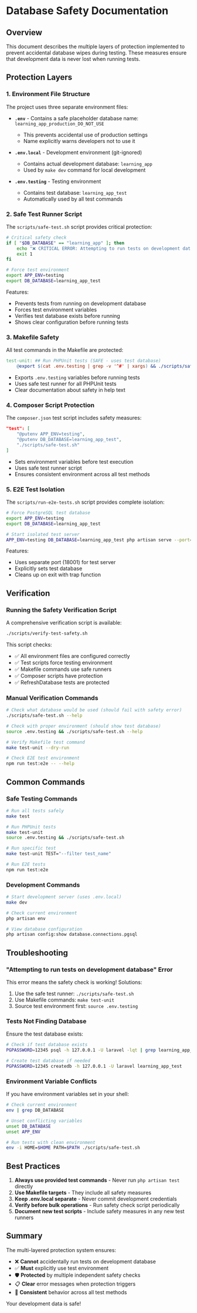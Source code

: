 # Database Safety Documentation

## Overview

This document describes the multiple layers of protection implemented to prevent accidental database wipes during testing. These measures ensure that development data is never lost when running tests.

## Protection Layers

### 1. Environment File Structure

The project uses three separate environment files:

- **`.env`** - Contains a safe placeholder database name: `learning_app_production_DO_NOT_USE`
  - This prevents accidental use of production settings
  - Name explicitly warns developers not to use it
  
- **`.env.local`** - Development environment (git-ignored)
  - Contains actual development database: `learning_app`
  - Used by `make dev` command for local development
  
- **`.env.testing`** - Testing environment
  - Contains test database: `learning_app_test`
  - Automatically used by all test commands

### 2. Safe Test Runner Script

The `scripts/safe-test.sh` script provides critical protection:

```bash
# Critical safety check
if [ "$DB_DATABASE" == "learning_app" ]; then
    echo "❌ CRITICAL ERROR: Attempting to run tests on development database!"
    exit 1
fi

# Force test environment
export APP_ENV=testing
export DB_DATABASE=learning_app_test
```

Features:
- Prevents tests from running on development database
- Forces test environment variables
- Verifies test database exists before running
- Shows clear configuration before running tests

### 3. Makefile Safety

All test commands in the Makefile are protected:

```makefile
test-unit: ## Run PHPUnit tests (SAFE - uses test database)
    @export $(cat .env.testing | grep -v '^#' | xargs) && ./scripts/safe-test.sh
```

- Exports `.env.testing` variables before running tests
- Uses safe test runner for all PHPUnit tests
- Clear documentation about safety in help text

### 4. Composer Script Protection

The `composer.json` test script includes safety measures:

```json
"test": [
    "@putenv APP_ENV=testing",
    "@putenv DB_DATABASE=learning_app_test",
    "./scripts/safe-test.sh"
]
```

- Sets environment variables before test execution
- Uses safe test runner script
- Ensures consistent environment across all test methods

### 5. E2E Test Isolation

The `scripts/run-e2e-tests.sh` script provides complete isolation:

```bash
# Force PostgreSQL test database
export APP_ENV=testing
export DB_DATABASE=learning_app_test

# Start isolated test server
APP_ENV=testing DB_DATABASE=learning_app_test php artisan serve --port=18001
```

Features:
- Uses separate port (18001) for test server
- Explicitly sets test database
- Cleans up on exit with trap function

## Verification

### Running the Safety Verification Script

A comprehensive verification script is available:

```bash
./scripts/verify-test-safety.sh
```

This script checks:
- ✅ All environment files are configured correctly
- ✅ Test scripts force testing environment
- ✅ Makefile commands use safe runners
- ✅ Composer scripts have protection
- ✅ RefreshDatabase tests are protected

### Manual Verification Commands

```bash
# Check what database would be used (should fail with safety error)
./scripts/safe-test.sh --help

# Check with proper environment (should show test database)
source .env.testing && ./scripts/safe-test.sh --help

# Verify Makefile test command
make test-unit --dry-run

# Check E2E test environment
npm run test:e2e -- --help
```

## Common Commands

### Safe Testing Commands

```bash
# Run all tests safely
make test

# Run PHPUnit tests
make test-unit
source .env.testing && ./scripts/safe-test.sh

# Run specific test
make test-unit TEST="--filter test_name"

# Run E2E tests
npm run test:e2e
```

### Development Commands

```bash
# Start development server (uses .env.local)
make dev

# Check current environment
php artisan env

# View database configuration
php artisan config:show database.connections.pgsql
```

## Troubleshooting

### "Attempting to run tests on development database" Error

This error means the safety check is working! Solutions:

1. Use the safe test runner: `./scripts/safe-test.sh`
2. Use Makefile commands: `make test-unit`
3. Source test environment first: `source .env.testing`

### Tests Not Finding Database

Ensure the test database exists:

```bash
# Check if test database exists
PGPASSWORD=12345 psql -h 127.0.0.1 -U laravel -lqt | grep learning_app_test

# Create test database if needed
PGPASSWORD=12345 createdb -h 127.0.0.1 -U laravel learning_app_test
```

### Environment Variable Conflicts

If you have environment variables set in your shell:

```bash
# Check current environment
env | grep DB_DATABASE

# Unset conflicting variables
unset DB_DATABASE
unset APP_ENV

# Run tests with clean environment
env -i HOME=$HOME PATH=$PATH ./scripts/safe-test.sh
```

## Best Practices

1. **Always use provided test commands** - Never run `php artisan test` directly
2. **Use Makefile targets** - They include all safety measures
3. **Keep .env.local separate** - Never commit development credentials
4. **Verify before bulk operations** - Run safety check script periodically
5. **Document new test scripts** - Include safety measures in any new test runners

## Summary

The multi-layered protection system ensures:

- ❌ **Cannot** accidentally run tests on development database
- ✅ **Must** explicitly use test environment
- 🛡️ **Protected** by multiple independent safety checks
- 📋 **Clear** error messages when protection triggers
- 🔄 **Consistent** behavior across all test methods

Your development data is safe!